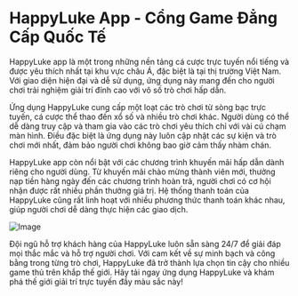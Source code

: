 # HappyLuke App - Cổng Game Đẳng Cấp Quốc Tế

HappyLuke app là một trong những nền tảng cá cược trực tuyến nổi tiếng và được yêu thích nhất tại khu vực châu Á, đặc biệt là tại thị trường Việt Nam. Với giao diện hiện đại và dễ sử dụng, ứng dụng này mang đến cho người chơi trải nghiệm giải trí đỉnh cao với vô số trò chơi hấp dẫn.

Ứng dụng HappyLuke cung cấp một loạt các trò chơi từ sòng bạc trực tuyến, cá cược thể thao đến xổ số và nhiều trò chơi khác. Người dùng có thể dễ dàng truy cập và tham gia vào các trò chơi yêu thích chỉ với vài cú chạm màn hình. Điều đặc biệt là ứng dụng này luôn cập nhật các sự kiện và trò chơi mới nhất, đảm bảo người chơi không bao giờ cảm thấy nhàm chán.

HappyLuke app còn nổi bật với các chương trình khuyến mãi hấp dẫn dành riêng cho người dùng. Từ khuyến mãi chào mừng thành viên mới, thưởng nạp tiền hàng ngày đến các chương trình hoàn trả, người chơi có cơ hội nhận được rất nhiều phần thưởng giá trị. Hệ thống thanh toán của HappyLuke cũng rất linh hoạt với nhiều phương thức thanh toán khác nhau, giúp người chơi dễ dàng thực hiện các giao dịch.

![Image](https://github.com/user-attachments/assets/bd51ea9f-0666-407b-a7a7-98ead6de688c)

Đội ngũ hỗ trợ khách hàng của HappyLuke luôn sẵn sàng 24/7 để giải đáp mọi thắc mắc và hỗ trợ người chơi. Với cam kết về sự minh bạch và công bằng trong từng trò chơi, HappyLuke đã trở thành lựa chọn tin cậy cho nhiều game thủ trên khắp thế giới. Hãy tải ngay ứng dụng HappyLuke và khám phá thế giới giải trí trực tuyến đầy màu sắc này!